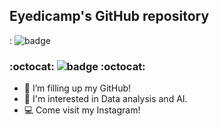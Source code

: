 ## Eyedicamp's GitHub repository

: ![badge](https://img.shields.io/badge/Data_analysis-Artificial_Intelligence-blue)

### :octocat: ![badge](https://img.shields.io/badge/dss____sy-purple?logo=instagram&link=https%3A%2F%2Fwww.instagram.com%2Fdss__sy%2F) :octocat:


- 🔭 I’m filling up my GitHub!
- 🌱 I'm interested in Data analysis and AI.
- 💻 Come visit my Instagram!
